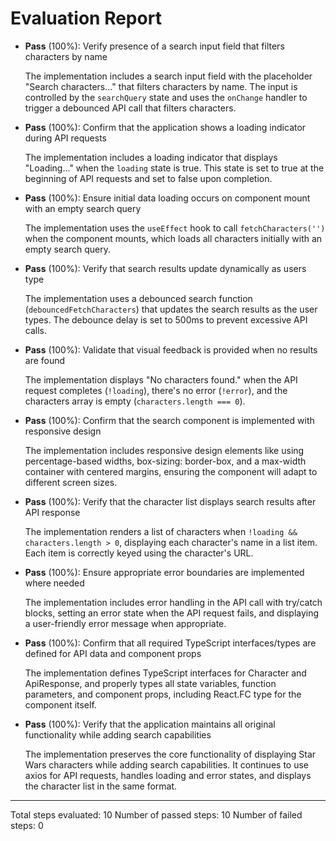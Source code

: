 # Evaluation Report

- **Pass** (100%): Verify presence of a search input field that filters characters by name
    
    The implementation includes a search input field with the placeholder "Search characters..." that filters characters by name. The input is controlled by the `searchQuery` state and uses the `onChange` handler to trigger a debounced API call that filters characters.

- **Pass** (100%): Confirm that the application shows a loading indicator during API requests
    
    The implementation includes a loading indicator that displays "Loading..." when the `loading` state is true. This state is set to true at the beginning of API requests and set to false upon completion.

- **Pass** (100%): Ensure initial data loading occurs on component mount with an empty search query
    
    The implementation uses the `useEffect` hook to call `fetchCharacters('')` when the component mounts, which loads all characters initially with an empty search query.

- **Pass** (100%): Verify that search results update dynamically as users type
    
    The implementation uses a debounced search function (`debouncedFetchCharacters`) that updates the search results as the user types. The debounce delay is set to 500ms to prevent excessive API calls.

- **Pass** (100%): Validate that visual feedback is provided when no results are found
    
    The implementation displays "No characters found." when the API request completes (`!loading`), there's no error (`!error`), and the characters array is empty (`characters.length === 0`).

- **Pass** (100%): Confirm that the search component is implemented with responsive design
    
    The implementation includes responsive design elements like using percentage-based widths, box-sizing: border-box, and a max-width container with centered margins, ensuring the component will adapt to different screen sizes.

- **Pass** (100%): Verify that the character list displays search results after API response
    
    The implementation renders a list of characters when `!loading && characters.length > 0`, displaying each character's name in a list item. Each item is correctly keyed using the character's URL.

- **Pass** (100%): Ensure appropriate error boundaries are implemented where needed
    
    The implementation includes error handling in the API call with try/catch blocks, setting an error state when the API request fails, and displaying a user-friendly error message when appropriate.

- **Pass** (100%): Confirm that all required TypeScript interfaces/types are defined for API data and component props
    
    The implementation defines TypeScript interfaces for Character and ApiResponse, and properly types all state variables, function parameters, and component props, including React.FC type for the component itself.

- **Pass** (100%): Verify that the application maintains all original functionality while adding search capabilities
    
    The implementation preserves the core functionality of displaying Star Wars characters while adding search capabilities. It continues to use axios for API requests, handles loading and error states, and displays the character list in the same format.

---

Total steps evaluated: 10
Number of passed steps: 10
Number of failed steps: 0